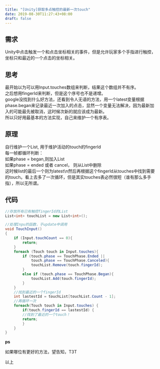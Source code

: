 ```yaml
---
title: "[Unity]获取多点触控的最新一次touch"
date: 2019-08-30T11:27:43+08:00
draft: false
---
```


## 需求

Unity中点击触发一个和点击坐标相关的事件，但是允许玩家多个手指进行触控，坐标只和最近的一个点击的坐标相关。 

<!--more-->

## 思考

最开始以为可以用Input.touches数组来判断，结果这个数组并不有序。    
之后想用fingerId来判断，但是这个序号也不是递增。  
google没找到什么好方法，还看到令人无语的方法，用一个latest变量根据phase.began来记录最近一次加入的点击，显然一个变量无法解决，因为最新加入的可能最先被取消，这时候次新的就应该成为最新。  
所以只好用最基本的方法实现，自己来维护一个有序表。

## 原理

自行维护一个List, 用于维护活动的touch的fingerId  
每一帧都循环判断：  
如果phase = began,则加入List  
如果phase = ended 或者 cancel， 则从List中删除  
这时候list的最后一个则为latest\n然后再根据这个fingerId从touches中找到需要的touch。看上去多了一次循环，但是其实touches表必然很短（谁有那么多手指），所以无所谓。

## 代码

```csharp
//存放所有已有触控fingerId的List
List<int> touchList = new List<int>();

//处理Inpu的函数，于update中调用
void TouchInput()
{
    if (Input.touchCount == 0){
        return;
    }
    foreach (Touch touch in Input.touches){
        if (touch.phase == TouchPhase.Ended || 
            touch.phase == TouchPhase.Canceled){ 
            touchList.Remove(touch.fingerId);
        }        
        else if (touch.phase == TouchPhase.Began){
            touchList.Add(touch.fingerId);
        }
    }
    //找到最近的一个fingerId
    int lastestId = touchList[touchList.Count - 1];
    //再循环一次
    foreach(Touch touch in Input.touches) {
        if(touch.fingerId == lastestId) {
        //找到了最近的一个touch！
        return;
        }
    }
}

``` 
**ps**

如果哪位有更好的方法，望告知，T3T  

以上